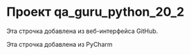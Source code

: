 # Проект qa_guru_python_20_2

Эта строчка добавлена из веб-интерфейса GitHub.

Эта строчка добавлена из PyCharm
